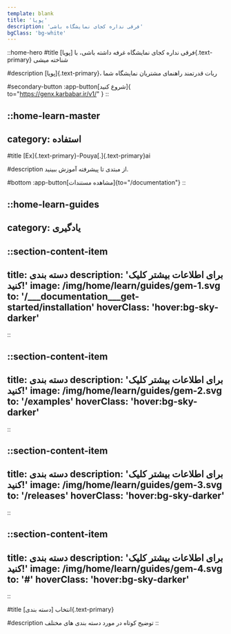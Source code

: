 ```yaml
---
template: blank
title: 'پویا'
description: 'فرقی نداره کجای نمایشگاه باشی'
bgClass: 'bg-white'
---
```


::home-hero
#title
فرقی نداره کجای نمایشگاه غرفه داشته باشی، با [پویا]{.text-primary} شناخته میشی

#description
[پویا]{.text-primary}، ربات قدرتمند راهنمای مشتریان نمایشگاه شما

<!-- #primary-button
:app-button[بیش از 40 هزار ستاره در گیت‌هاب]{ href="https://github.com/nuxt/nuxt" icon="IconGitHub" extraClass="text-white bg-sky-black hover:bg-sky-darker leading-4" } -->

#secondary-button
:app-button[شروع کنید]{ to="https://genx.karbabar.ir/v1/" }
::

::home-learn-master
---
category: استفاده
---

#title
[Ex]{.text-primary}-Pouya[.]{.text-primary}ai

#description
از مبتدی تا پیشرفته آموزش ببینید.

#bottom
:app-button[مشاهده مستندات]{to="/documentation"}
::


::home-learn-guides
---
category: یادگیری
---

::section-content-item
---
title: دسته بندی
description: 'برای اطلاعات بیشتر کلیک کنید!'
image: /img/home/learn/guides/gem-1.svg
to: '/___documentation___get-started/installation'
hoverClass: 'hover:bg-sky-darker'
---
::

::section-content-item
---
title: دسته بندی
description: 'برای اطلاعات بیشتر کلیک کنید!'
image: /img/home/learn/guides/gem-2.svg
to: '/examples'
hoverClass: 'hover:bg-sky-darker'
---
::

::section-content-item
---
title: دسته بندی
description: 'برای اطلاعات بیشتر کلیک کنید!'
image: /img/home/learn/guides/gem-3.svg
to: '/releases'
hoverClass: 'hover:bg-sky-darker'
---
::

::section-content-item
---
title: دسته بندی
description: 'برای اطلاعات بیشتر کلیک کنید!'
image: /img/home/learn/guides/gem-4.svg
to: '#'
hoverClass: 'hover:bg-sky-darker'
---
::

#title
انتخاب [دسته بندی]{.text-primary}

#description
توضیح کوتاه در مورد دسته بندی های مختلف
::
